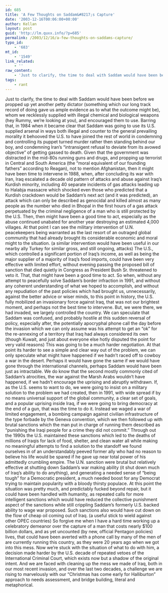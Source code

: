 ```yaml
---
id: 685
title: 'A Few Thoughts on Saddam&#8217;s Capture'
date: '2003-12-16T00:06:00+00:00'
author: Kellan
layout: post
guid: 'http://lm.quxx.info/?p=685'
permalink: /2003/12/16/a-few-thoughts-on-saddams-capture/
typo_id:
    - '683'
mt_id:
    - '1549'
link_related:
    - ''
raw_content:
    - 'Just to clarify, the time to deal with Saddam would have been before we propped up yet another petty dictator (something which our long track record of doing gave us ample evidence as to what the outcome might be), whom we recklessly supplied with illegal chemical and biological weapons (hey Rummy, we\''re looking at you), and encouraged them to use.  Barring that, in 1984 when it became clear that Saddam was going to use its U.S. supplied arsenal in ways both illegal and counter to the general prevailing morality it behooved the U.S. to have joined the rest of world in condemning and controlling its puppet turned murder rather then standing behind our boy, and condemning Iran\''s \"intransigent refusal to deviate from its avowed objective\" of getting gassed to death.  Given that the government was distracted in the mid-80s running guns and drugs, and propping up terrorist in Central and South America (the \"moral equivalent of our founding fathers\" according to Reagan), not to mention Afghanistan, then it might have been time to intervene in 1988, when, after concluding its war with Iran, Iraq escalated a decade old pattern of attacks and abuse against Iraq\''s Kurdish minority, including 40 separate incidents of gas attacks leading up to Halabja massacre which shocked even those who predicted that a Kurdish crackdown would be Saddam\''s next act (and it was predicted), an attack which can only be described as genocidal and killed almost as many people as the number who died in Bhopal in the first hours of a gas attack perpetuated by the criminal negligence of a man who is still protected by the U.S.  Then, then might have been a good time to act, especially as the abuse continued unabated for another year destroying an estimated 4,000 villages.  At that point I can see the military intervention of U.N. peacekeepers being warranted as the last resort of an outraged global community that had already brought its considerable economic and moral might to the situation. (a similar intervention would have been useful  in our nearby ally Turkey for similar gross, and still ongoing, attacks)  The U.S., which controlled a significant portion of Iraq\''s income, as well as being the major supplier of a majority of Iraq\''s food imports, could have been very effective with limited effort, without evening passing the proposed bill of sanction that died quietly in Congress as President Bush Sr. threatened to veto it. That, that might have been a good time to act.  So when, without any attempt to peacefully solve Saddam\''s border infraction in 1991, and without any coherent understanding of what we hoped to accomplish, and without any repudiation of the past policies which had brought us, unnecessarily, against the better advice or wiser minds, to this point in history, the U.S. fully mobilized an invasionary force against Iraq, that was not our brightest moment, and perhaps not the best time to intervene.  But, we were there, we had invaded, we largely controlled the country.  We can speculate that Saddam was confused, and probably hostile at this sudden reversal of policy, especially after, the potentially apocryphal phone call the day before the invasion which we can only assume was his attempt to get an \"ok\" for the re-annexing of a territory that Iraq had always considered its own (though Kuwait, and just about everyone else hotly disputed the point for very valid reasons)  This was going to be a much harder negotiation.  At that point its harder to see a simple and clear way out of the problem, we can only speculate what might have happened if we hadn\''t raced off to cowboy a war in the desert.  Perhaps it would have gone the same if we would have gone through the international channels, perhaps Saddam would have been just as intractable.  We do know that the second mostly commonly cited of Saddam\''s atrocities, the war against the Marsh Arabs wouldn\''t have happened, if we hadn\''t encourage the uprising and abruptly withdrawn. If, as the U.S. seems to want to do, we were going to insist on a military solution to the problem we had created, then in 1991, with wide spread if by no means universal support of the global community, a clear set of goals, and a popular uprising inside Iraq, if we were going to bring democracy at the end of a gun, that was the time to do it.  Instead we waged a war of limited engagement, a bombing campaign against civilian infrastructure of the type forbade by the Geneva convention, which we then followed up with brutal sanctions which the man put in charge of running them described as \"punishing the Iraqi people for a crime they did not commit.\"  Through out the 1990s the U.S. maintained these sanctions which led to the deaths of millions of Iraqis for lack of food, shelter, and clean water all while making no meaningful attempts to find a solution to the standoff we found ourselves in of an understandably peeved former ally who had no reason to believe his life would be spared if he gave up near total power of his admittedly crumbling empire.  The U.N. sanction were brutal but relatively effective at shutting down Saddam\''s war making ability (it shut down much of Iraq\''s ability to do anything), and generating a needed sense of \"being tough\" for a Democratic president, a much needed boost for any Democrat trying to maintain popularity with a bloody thirsty populace.  At this point the situation was pretty much, and predictably fucked beyond repair, but it could have been handled with humanity, as repeated calls for more intelligent sanctions which would have reduced the collective punishment aspect of the sanctions while still crippling Saddam\''s formerly U.S. backed ability to wage war proposed.  Such sanctions also would have cut down on the flow of cheap oil coming out of Iraq. (a useful stick to wield against other OPEC countries)  So forgive me when I have a hard time working up a celebratory demeanor over the capture of a man that costs nearly $100 billion dollars, and as yet uncounted (by new, official Pentagon policies) lives, that could have been averted with a phone call by many of the men of are currently running this country, as they were 20 years ago when we got into this mess.  Now we\''re stuck with the situation of what to do with him, a decision made harder by the U.S. decade of repeated vetoes of the International Criminal Court, which exists now but a shadow of the original intent.  And we are faced with cleaning up the mess we made of Iraq, both in our most recent invasion, and over the last two decades, a challenge we are rising to marvelously with our \"Christmas has come early for Halliburton\" approach to needs assessment, and bridge building, literal and metaphorical.'
tags:
    - rant
---
```


Just to clarify, the time to deal with Saddam would have been before we propped up yet another petty dictator (something which our long track record of doing gave us ample evidence as to what the outcome might be), whom we recklessly supplied with illegal chemical and biological weapons (hey Rummy, we’re looking at you), and encouraged them to use. Barring that, in 1984 when it became clear that Saddam was going to use its U.S. supplied arsenal in ways both illegal and counter to the general prevailing morality it behooved the U.S. to have joined the rest of world in condemning and controlling its puppet turned murder rather then standing behind our boy, and condemning Iran’s “intransigent refusal to deviate from its avowed objective” of getting gassed to death. Given that the government was distracted in the mid-80s running guns and drugs, and propping up terrorist in Central and South America (the “moral equivalent of our founding fathers” according to Reagan), not to mention Afghanistan, then it might have been time to intervene in 1988, when, after concluding its war with Iran, Iraq escalated a decade old pattern of attacks and abuse against Iraq’s Kurdish minority, including 40 separate incidents of gas attacks leading up to Halabja massacre which shocked even those who predicted that a Kurdish crackdown would be Saddam’s next act (and it was predicted), an attack which can only be described as genocidal and killed almost as many people as the number who died in Bhopal in the first hours of a gas attack perpetuated by the criminal negligence of a man who is still protected by the U.S. Then, then might have been a good time to act, especially as the abuse continued unabated for another year destroying an estimated 4,000 villages. At that point I can see the military intervention of U.N. peacekeepers being warranted as the last resort of an outraged global community that had already brought its considerable economic and moral might to the situation. (a similar intervention would have been useful in our nearby ally Turkey for similar gross, and still ongoing, attacks) The U.S., which controlled a significant portion of Iraq’s income, as well as being the major supplier of a majority of Iraq’s food imports, could have been very effective with limited effort, without evening passing the proposed bill of sanction that died quietly in Congress as President Bush Sr. threatened to veto it. That, that might have been a good time to act. So when, without any attempt to peacefully solve Saddam’s border infraction in 1991, and without any coherent understanding of what we hoped to accomplish, and without any repudiation of the past policies which had brought us, unnecessarily, against the better advice or wiser minds, to this point in history, the U.S. fully mobilized an invasionary force against Iraq, that was not our brightest moment, and perhaps not the best time to intervene. But, we were there, we had invaded, we largely controlled the country. We can speculate that Saddam was confused, and probably hostile at this sudden reversal of policy, especially after, the potentially apocryphal phone call the day before the invasion which we can only assume was his attempt to get an “ok” for the re-annexing of a territory that Iraq had always considered its own (though Kuwait, and just about everyone else hotly disputed the point for very valid reasons) This was going to be a much harder negotiation. At that point its harder to see a simple and clear way out of the problem, we can only speculate what might have happened if we hadn’t raced off to cowboy a war in the desert. Perhaps it would have gone the same if we would have gone through the international channels, perhaps Saddam would have been just as intractable. We do know that the second mostly commonly cited of Saddam’s atrocities, the war against the Marsh Arabs wouldn’t have happened, if we hadn’t encourage the uprising and abruptly withdrawn. If, as the U.S. seems to want to do, we were going to insist on a military solution to the problem we had created, then in 1991, with wide spread if by no means universal support of the global community, a clear set of goals, and a popular uprising inside Iraq, if we were going to bring democracy at the end of a gun, that was the time to do it. Instead we waged a war of limited engagement, a bombing campaign against civilian infrastructure of the type forbade by the Geneva convention, which we then followed up with brutal sanctions which the man put in charge of running them described as “punishing the Iraqi people for a crime they did not commit.” Through out the 1990s the U.S. maintained these sanctions which led to the deaths of millions of Iraqis for lack of food, shelter, and clean water all while making no meaningful attempts to find a solution to the standoff we found ourselves in of an understandably peeved former ally who had no reason to believe his life would be spared if he gave up near total power of his admittedly crumbling empire. The U.N. sanction were brutal but relatively effective at shutting down Saddam’s war making ability (it shut down much of Iraq’s ability to do anything), and generating a needed sense of “being tough” for a Democratic president, a much needed boost for any Democrat trying to maintain popularity with a bloody thirsty populace. At this point the situation was pretty much, and predictably fucked beyond repair, but it could have been handled with humanity, as repeated calls for more intelligent sanctions which would have reduced the collective punishment aspect of the sanctions while still crippling Saddam’s formerly U.S. backed ability to wage war proposed. Such sanctions also would have cut down on the flow of cheap oil coming out of Iraq. (a useful stick to wield against other OPEC countries) So forgive me when I have a hard time working up a celebratory demeanor over the capture of a man that costs nearly $100 billion dollars, and as yet uncounted (by new, official Pentagon policies) lives, that could have been averted with a phone call by many of the men of are currently running this country, as they were 20 years ago when we got into this mess. Now we’re stuck with the situation of what to do with him, a decision made harder by the U.S. decade of repeated vetoes of the International Criminal Court, which exists now but a shadow of the original intent. And we are faced with cleaning up the mess we made of Iraq, both in our most recent invasion, and over the last two decades, a challenge we are rising to marvelously with our “Christmas has come early for Halliburton” approach to needs assessment, and bridge building, literal and metaphorical.